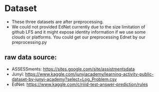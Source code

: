# Dataset

- These three datasets are after preprocessing.
- We could not provided EdNet currently due to the size limitation of github LFS and it might expose identity information if we use some clouds or platforms. You could get our preprocessing Ednet by our preprocessing.py


## raw data source:

- ASSESSments: https://sites.google.com/site/assistmentsdata 
- Junyi: https://www.kaggle.com/junyiacademy/learning-activity-public-dataset-by-junyi-academy?select=Log_Problem.csv 
- EdNet: https://www.kaggle.com/c/riiid-test-answer-prediction/rules 


